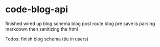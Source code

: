 # code-blog-api

finished
wired up blog schema
blog post route
blog pre save is parsing markdown then sanitizing the html

Todos:
finish blog schema (tie in users)

